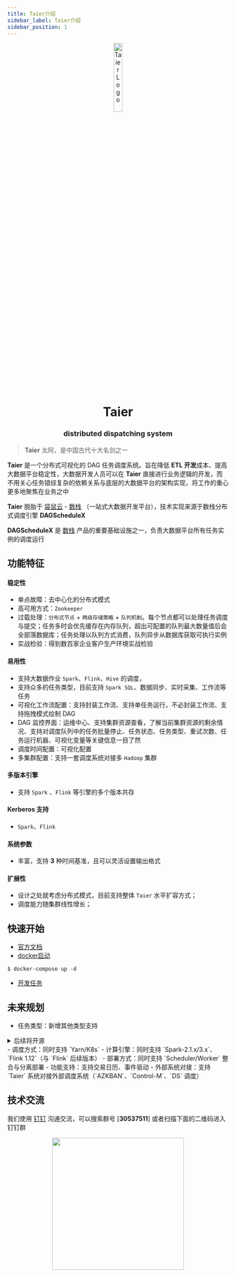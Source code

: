 ```yaml
---
title: Taier介绍
sidebar_label: Taier介绍
sidebar_position: 1
---
```


<div align="center">
 <img src="/Taier/img/logo.svg" width="20%" height="20%" alt="Taier Logo" />
 <h1>Taier</h1>
 <h3>distributed dispatching system</h3>
</div>

> **Taier**  太阿，是中国古代十大名剑之一

**Taier** 是一个分布式可视化的 DAG 任务调度系统。旨在降低 **ETL 开发**成本、提高大数据平台稳定性，大数据开发人员可以在 **Taier** 直接进行业务逻辑的开发，而不用关心任务错综复杂的依赖关系与底层的大数据平台的架构实现，将工作的重心更多地聚焦在业务之中

**Taier** 脱胎于 [袋鼠云](https://www.dtstack.com/) - [数栈](https://www.dtstack.com/dtinsight/) （一站式大数据开发平台），技术实现来源于数栈分布式调度引擎 **DAGScheduleX**

**DAGScheduleX** 是 [数栈](https://www.dtstack.com/dtinsight/) 产品的重要基础设施之一，负责大数据平台所有任务实例的调度运行

## 功能特征

#### 稳定性

- 单点故障：去中心化的分布式模式
- 高可用方式：`Zookeeper`
- 过载处理：`分布式节点` + `两级存储策略` + `队列机制`。每个节点都可以处理任务调度与提交；任务多时会优先缓存在内存队列，超出可配置的队列最大数量值后会全部落数据库；任务处理以队列方式消费，队列异步从数据库获取可执行实例
- 实战检验：得到数百家企业客户生产环境实战检验

#### 易用性

- 支持大数据作业 `Spark`、`Flink`、`Hive` 的调度，
- 支持众多的任务类型，目前支持 `Spark SQL`、数据同步、实时采集、工作流等任务
- 可视化工作流配置：支持封装工作流、支持单任务运行，不必封装工作流、支持拖拽模式绘制 DAG
- DAG 监控界面：运维中心、支持集群资源查看，了解当前集群资源的剩余情况、支持对调度队列中的任务批量停止、任务状态、任务类型、重试次数、任务运行机器、可视化变量等关键信息一目了然
- 调度时间配置：可视化配置
- 多集群配置：支持一套调度系统对接多 `Hadoop` 集群

#### 多版本引擎

- 支持 `Spark` 、`Flink` 等引擎的多个版本共存

#### Kerberos 支持

- `Spark`、`Flink`

#### 系统参数

- 丰富，支持 **3** 种时间基准，且可以灵活设置输出格式

#### 扩展性

- 设计之处就考虑分布式模式，目前支持整体 `Taier` 水平扩容方式；
- 调度能力随集群线性增长；

## 快速开始
- [官方文档](https://dtstack.github.io/Taier/docs/guides/introduction)
- [docker启动](https://dtstack.github.io/Taier/docs/quickstart/deploy/docker#2-%E4%BD%BF%E7%94%A8docker-compose)
```shell
$ docker-compose up -d
```
- [开发任务](https://dtstack.github.io/Taier/docs/quickstart/start)

## 未来规划

- 任务类型：新增其他类型支持
<details>
  <summary>后续将开源</summary>
  <div>
    <ul>
      <li>SparkMR</li>
      <li>PySpark</li>
      <li>FlinkMR</li>
      <li>Python</li>
      <li>Shell</li>
      <li>Jupyter</li>
      <li>TersorFlow</li>
      <li>Pytorch</li>
      <li>HadoopMR</li>
      <li>Kylin</li>
      <li>Odps</li>
    </ul>
    <div>SQL 类:</div>
    <ul>
      <li>MySQL</li>
      <li>PostgreSQL</li>
      <li>Impala</li>
      <li>Oracle</li>
      <li>SQLServer</li>
      <li>TiDB</li>
      <li>greenplum</li>
      <li>inceptor</li>
      <li>kingbase</li>
      <li>presto</li>
    </ul>
  </div>
</details>
- 调度方式：同时支持 `Yarn/K8s`
- 计算引擎：同时支持 `Spark-2.1.x/3.x`、`Flink 1.12`（与 `Flink` 后续版本）
- 部署方式：同时支持 `Scheduler/Worker` 整合与分离部署
- 功能支持：支持交易日历、事件驱动
- 外部系统对接：支持 `Taier` 系统对接外部调度系统（`AZKBAN`、`Control-M`、`DS` 调度）


## 技术交流

我们使用 [钉钉](https://www.dingtalk.com/) 沟通交流，可以搜索群号 [**30537511**] 或者扫描下面的二维码进入钉钉群

<div align="center"> 
 <img src="/Taier/img/readme/ding.jpeg" width="300" />
</div>